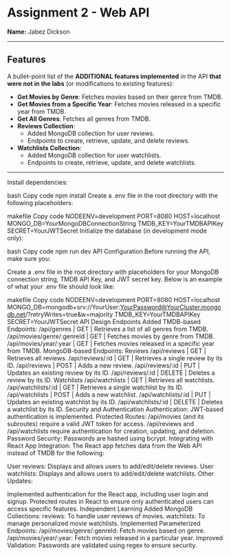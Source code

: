 # Assignment 2 - Web API

**Name:** Jabez Dickson

---

## Features

A bullet-point list of the **ADDITIONAL features implemented** in the API **that were not in the labs** (or modifications to existing features):

- **Get Movies by Genre**: Fetches movies based on their genre from TMDB.
- **Get Movies from a Specific Year**: Fetches movies released in a specific year from TMDB.
- **Get All Genres**: Fetches all genres from TMDB.
- **Reviews Collection**: 
  - Added MongoDB collection for user reviews.
  - Endpoints to create, retrieve, update, and delete reviews.
- **Watchlists Collection**: 
  - Added MongoDB collection for user watchlists.
  - Endpoints to create, retrieve, update, and delete watchlists.

---

Install dependencies:

bash
Copy code
npm install
Create a .env file in the root directory with the following placeholders:

makefile
Copy code
NODEENV=development
PORT=8080
HOST=localhost
MONGO_DB=YourMongoDBConnectionString
TMDB_KEY=YourTMDBAPIKey
SECRET=YourJWTSecret
Initialize the database (in development mode only):

bash
Copy code
npm run dev
API Configuration
Before running the API, make sure you:

Create a .env file in the root directory with placeholders for your MongoDB connection string, TMDB API Key, and JWT secret key. Below is an example of what your .env file should look like:

makefile
Copy code
NODEENV=development
PORT=8080
HOST=localhost
MONGO_DB=mongodb+srv://YourUser:YourPassword@YourCluster.mongodb.net/?retryWrites=true&w=majority
TMDB_KEY=YourTMDBAPIKey
SECRET=YourJWTSecret
API Design
Endpoints Added
TMDB-based Endpoints:
/api/genres | GET | Retrieves a list of all genres from TMDB.
/api/movies/genre/:genreId | GET | Fetches movies by genre from TMDB.
/api/movies/year/:year | GET | Fetches movies released in a specific year from TMDB.
MongoDB-based Endpoints:
Reviews
/api/reviews | GET | Retrieves all reviews.
/api/reviews/:id | GET | Retrieves a single review by its ID.
/api/reviews | POST | Adds a new review.
/api/reviews/:id | PUT | Updates an existing review by its ID.
/api/reviews/:id | DELETE | Deletes a review by its ID.
Watchlists
/api/watchlists | GET | Retrieves all watchlists.
/api/watchlists/:id | GET | Retrieves a single watchlist by its ID.
/api/watchlists | POST | Adds a new watchlist.
/api/watchlists/:id | PUT | Updates an existing watchlist by its ID.
/api/watchlists/:id | DELETE | Deletes a watchlist by its ID.
Security and Authentication
Authentication: JWT-based authentication is implemented.
Protected Routes:
/api/movies (and its subroutes) require a valid JWT token for access.
/api/reviews and /api/watchlists require authentication for creation, updating, and deletion.
Password Security: Passwords are hashed using bcrypt.
Integrating with React App
Integration: The React app fetches data from the Web API instead of TMDB for the following:

User reviews: Displays and allows users to add/edit/delete reviews.
User watchlists: Displays and allows users to add/edit/delete watchlists.
Other Updates:

Implemented authentication for the React app, including user login and signup.
Protected routes in React to ensure only authenticated users can access specific features.
Independent Learning
Added MongoDB Collections:
reviews: To handle user reviews of movies.
watchlists: To manage personalized movie watchlists.
Implemented Parameterized Endpoints:
/api/movies/genre/:genreId: Fetch movies based on genre.
/api/movies/year/:year: Fetch movies released in a particular year.
Improved Validation:
Passwords are validated using regex to ensure security.
